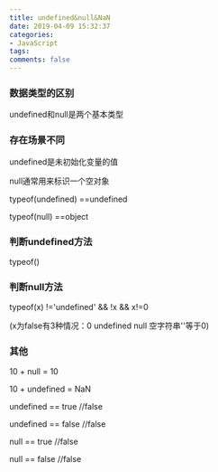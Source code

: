 ```yaml
---
title: undefined&null&NaN
date: 2019-04-09 15:32:37
categories:
- JavaScript
tags:
comments: false
---
```


### 数据类型的区别

undefined和null是两个基本类型



### 存在场景不同

undefined是未初始化变量的值

null通常用来标识一个空对象

typeof(undefined) ==undefined

typeof(null) ==object



### 判断undefined方法

typeof()



### 判断null方法

typeof(x) !='undefined' && !x && x!=0

(x为false有3种情况：0 undefined null 空字符串''等于0)



### 其他

10 + null = 10

10 + undefined = NaN


undefined == true //false

undefined == false //false

null == true //false

null == false //false